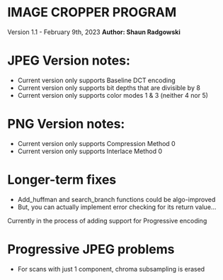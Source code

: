 # IMAGE CROPPER PROGRAM
Version 1.1 - February 9th, 2023
**Author: Shaun Radgowski**

# JPEG Version notes:
- Current version only supports Baseline DCT encoding
- Current version only supports bit depths that are divisible by 8
- Current version only supports color modes 1 & 3 (neither 4 nor 5)

# PNG Version notes:
- Current version only supports Compression Method 0
- Current version only supports Interlace Method 0

# Longer-term fixes
- Add_huffman and search_branch functions could be algo-improved
- But, you can actually implement error checking for its return value...

Currently in the process of adding support for Progressive encoding

# Progressive JPEG problems
- For scans with just 1 component, chroma subsampling is erased